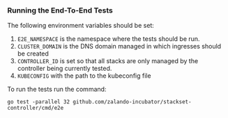 ### Running the End-To-End Tests

The following environment variables should be set:

1. `E2E_NAMESPACE` is the namespace where the tests should be run.
2. `CLUSTER_DOMAIN` is the DNS domain managed in which ingresses should be created
3. `CONTROLLER_ID` is set so that all stacks are only managed by the controller being currently tested.
4. `KUBECONFIG` with the path to the kubeconfig file

To run the tests run the command:

```
go test -parallel 32 github.com/zalando-incubator/stackset-controller/cmd/e2e
```
